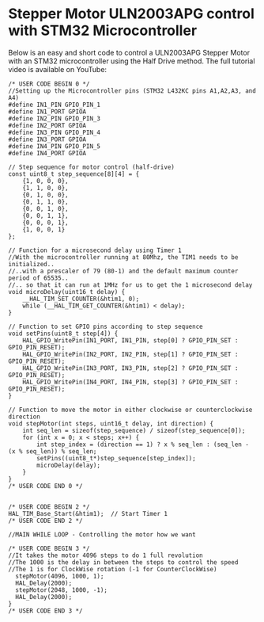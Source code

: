 # Stepper Motor ULN2003APG control with STM32 Microcontroller 
Below is an easy and short code to control a ULN2003APG Stepper Motor with an STM32 microcontroller using the Half Drive method.
The full tutorial video is available on YouTube: 

    /* USER CODE BEGIN 0 */
    //Setting up the Microcontroller pins (STM32 L432KC pins A1,A2,A3, and A4)
    #define IN1_PIN GPIO_PIN_1
    #define IN1_PORT GPIOA
    #define IN2_PIN GPIO_PIN_3
    #define IN2_PORT GPIOA
    #define IN3_PIN GPIO_PIN_4
    #define IN3_PORT GPIOA
    #define IN4_PIN GPIO_PIN_5
    #define IN4_PORT GPIOA
    
    // Step sequence for motor control (half-drive)
    const uint8_t step_sequence[8][4] = {
        {1, 0, 0, 0},
        {1, 1, 0, 0},
        {0, 1, 0, 0},
        {0, 1, 1, 0},
        {0, 0, 1, 0},
        {0, 0, 1, 1},
        {0, 0, 0, 1},
        {1, 0, 0, 1}
    };
    
    // Function for a microsecond delay using Timer 1
    //With the microcontroller running at 80Mhz, the TIM1 needs to be initialized..
    //..with a prescaler of 79 (80-1) and the default maximum counter period of 65535..
    //.. so that it can run at 1MHz for us to get the 1 microsecond delay
    void microDelay(uint16_t delay) {
        __HAL_TIM_SET_COUNTER(&htim1, 0);
        while (__HAL_TIM_GET_COUNTER(&htim1) < delay);
    }
    
    // Function to set GPIO pins according to step sequence
    void setPins(uint8_t step[4]) {
        HAL_GPIO_WritePin(IN1_PORT, IN1_PIN, step[0] ? GPIO_PIN_SET : GPIO_PIN_RESET);
        HAL_GPIO_WritePin(IN2_PORT, IN2_PIN, step[1] ? GPIO_PIN_SET : GPIO_PIN_RESET);
        HAL_GPIO_WritePin(IN3_PORT, IN3_PIN, step[2] ? GPIO_PIN_SET : GPIO_PIN_RESET);
        HAL_GPIO_WritePin(IN4_PORT, IN4_PIN, step[3] ? GPIO_PIN_SET : GPIO_PIN_RESET);
    }
    
    // Function to move the motor in either clockwise or counterclockwise direction
    void stepMotor(int steps, uint16_t delay, int direction) {
        int seq_len = sizeof(step_sequence) / sizeof(step_sequence[0]);
        for (int x = 0; x < steps; x++) {
            int step_index = (direction == 1) ? x % seq_len : (seq_len - (x % seq_len)) % seq_len;
            setPins((uint8_t*)step_sequence[step_index]);
            microDelay(delay);
        }
    }
    /* USER CODE END 0 */


    /* USER CODE BEGIN 2 */
    HAL_TIM_Base_Start(&htim1);  // Start Timer 1
    /* USER CODE END 2 */

    //MAIN WHILE LOOP - Controlling the motor how we want
    
    /* USER CODE BEGIN 3 */
    //It takes the motor 4096 steps to do 1 full revolution
    //The 1000 is the delay in between the steps to control the speed
    //The 1 is for ClockWise rotation (-1 for CounterClockWise)
	  stepMotor(4096, 1000, 1);  
	  HAL_Delay(2000);
	  stepMotor(2048, 1000, -1);  
	  HAL_Delay(2000);
    }
    /* USER CODE END 3 */
      

    
